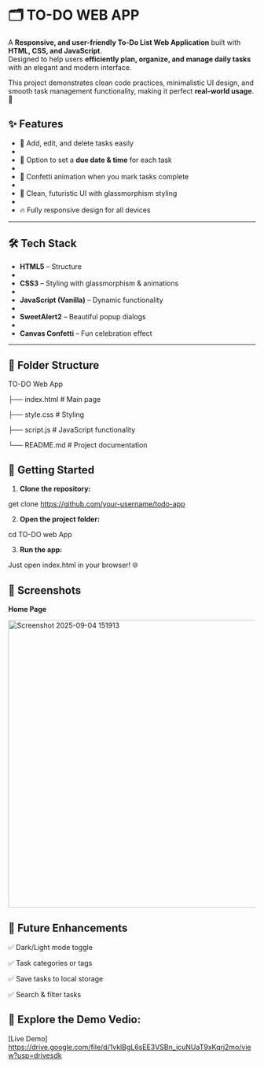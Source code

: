 # 🗂️ TO-DO WEB APP

A **Responsive, and user-friendly To-Do List Web Application** built with **HTML, CSS, and JavaScript**.  
Designed to help users **efficiently plan, organize, and manage daily tasks** with an elegant and modern interface.  

This project demonstrates clean code practices, minimalistic UI design, and smooth task management functionality, making it perfect **real-world usage**. 🚀

## ✨ Features

- 📝 Add, edit, and delete tasks easily
- 
- 📅 Option to set a **due date & time** for each task
- 
- 🎉 Confetti animation when you mark tasks complete
-  
- 🎨 Clean, futuristic UI with glassmorphism styling
-  
- 🔥 Fully responsive design for all devices  

---

## 🛠️ Tech Stack

- **HTML5** – Structure
-  
- **CSS3** – Styling with glassmorphism & animations
-  
- **JavaScript (Vanilla)** – Dynamic functionality
- 
- **SweetAlert2** – Beautiful popup dialogs
-  
- **Canvas Confetti** – Fun celebration effect

---

## 📂 Folder Structure

TO-DO Web App

├── index.html   # Main page

├── style.css    # Styling

├── script.js    # JavaScript functionality

└── README.md    # Project documentation

## 🚀 Getting Started

1. **Clone the repository:**    

get clone https://github.com/your-username/todo-app

2. **Open the project folder:**

cd TO-DO web App

3. **Run the app:**

Just open index.html in your browser! 🌐

## 📸 Screenshots

**Home Page**                                                                                                                                                          

<img width="1124" height="585" alt="Screenshot 2025-09-04 151913" src="https://github.com/user-attachments/assets/639aa4b4-57b4-4a42-a021-ac11b00ca095" />        

## 🎯 Future Enhancements

✅ Dark/Light mode toggle

✅ Task categories or tags

✅ Save tasks to local storage

✅ Search & filter tasks

## 🎯 Explore the Demo Vedio:

[Live Demo] https://drive.google.com/file/d/1vklBgL6sEE3VSBn_icuNUaT9xKqrj2mo/view?usp=drivesdk



